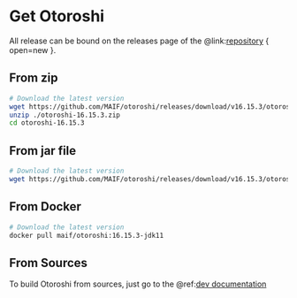 # Get Otoroshi

All release can be bound on the releases page of the @link:[repository](https://github.com/MAIF/otoroshi/releases) { open=new }.

## From zip

```sh
# Download the latest version
wget https://github.com/MAIF/otoroshi/releases/download/v16.15.3/otoroshi-16.15.3.zip
unzip ./otoroshi-16.15.3.zip
cd otoroshi-16.15.3
```

## From jar file

```sh
# Download the latest version
wget https://github.com/MAIF/otoroshi/releases/download/v16.15.3/otoroshi.jar
```

## From Docker

```sh
# Download the latest version
docker pull maif/otoroshi:16.15.3-jdk11
```

## From Sources

To build Otoroshi from sources, just go to the @ref:[dev documentation](../dev.md)

